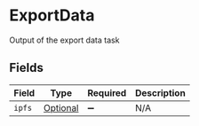 # ExportData

Output of the export data task


## Fields

| Field                                                                 | Type                                                                  | Required                                                              | Description                                                           |
| --------------------------------------------------------------------- | --------------------------------------------------------------------- | --------------------------------------------------------------------- | --------------------------------------------------------------------- |
| `ipfs`                                                                | [Optional<TaskOutputIpfs>](../../models/components/TaskOutputIpfs.md) | :heavy_minus_sign:                                                    | N/A                                                                   |